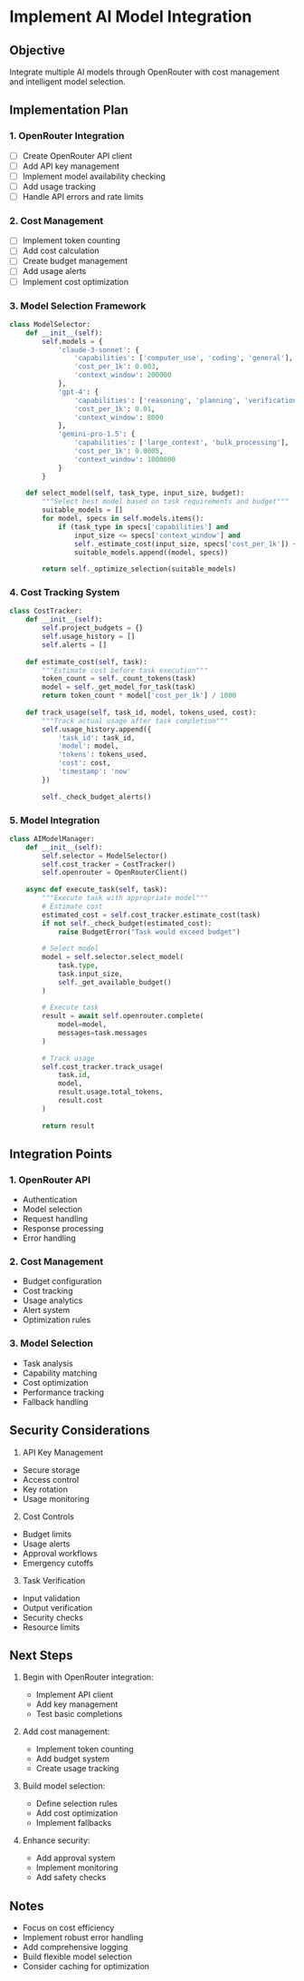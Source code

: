 # Implement AI Model Integration

## Objective
Integrate multiple AI models through OpenRouter with cost management and intelligent model selection.

## Implementation Plan

### 1. OpenRouter Integration
- [ ] Create OpenRouter API client
- [ ] Add API key management
- [ ] Implement model availability checking
- [ ] Add usage tracking
- [ ] Handle API errors and rate limits

### 2. Cost Management
- [ ] Implement token counting
- [ ] Add cost calculation
- [ ] Create budget management
- [ ] Add usage alerts
- [ ] Implement cost optimization

### 3. Model Selection Framework
```python
class ModelSelector:
    def __init__(self):
        self.models = {
            'claude-3-sonnet': {
                'capabilities': ['computer_use', 'coding', 'general'],
                'cost_per_1k': 0.003,
                'context_window': 200000
            },
            'gpt-4': {
                'capabilities': ['reasoning', 'planning', 'verification'],
                'cost_per_1k': 0.01,
                'context_window': 8000
            },
            'gemini-pro-1.5': {
                'capabilities': ['large_context', 'bulk_processing'],
                'cost_per_1k': 0.0005,
                'context_window': 1000000
            }
        }
        
    def select_model(self, task_type, input_size, budget):
        """Select best model based on task requirements and budget"""
        suitable_models = []
        for model, specs in self.models.items():
            if (task_type in specs['capabilities'] and
                input_size <= specs['context_window'] and
                self._estimate_cost(input_size, specs['cost_per_1k']) <= budget):
                suitable_models.append((model, specs))
        
        return self._optimize_selection(suitable_models)
```

### 4. Cost Tracking System
```python
class CostTracker:
    def __init__(self):
        self.project_budgets = {}
        self.usage_history = []
        self.alerts = []
    
    def estimate_cost(self, task):
        """Estimate cost before task execution"""
        token_count = self._count_tokens(task)
        model = self._get_model_for_task(task)
        return token_count * model['cost_per_1k'] / 1000
    
    def track_usage(self, task_id, model, tokens_used, cost):
        """Track actual usage after task completion"""
        self.usage_history.append({
            'task_id': task_id,
            'model': model,
            'tokens': tokens_used,
            'cost': cost,
            'timestamp': 'now'
        })
        
        self._check_budget_alerts()
```

### 5. Model Integration
```python
class AIModelManager:
    def __init__(self):
        self.selector = ModelSelector()
        self.cost_tracker = CostTracker()
        self.openrouter = OpenRouterClient()
    
    async def execute_task(self, task):
        """Execute task with appropriate model"""
        # Estimate cost
        estimated_cost = self.cost_tracker.estimate_cost(task)
        if not self._check_budget(estimated_cost):
            raise BudgetError("Task would exceed budget")
        
        # Select model
        model = self.selector.select_model(
            task.type,
            task.input_size,
            self._get_available_budget()
        )
        
        # Execute task
        result = await self.openrouter.complete(
            model=model,
            messages=task.messages
        )
        
        # Track usage
        self.cost_tracker.track_usage(
            task.id,
            model,
            result.usage.total_tokens,
            result.cost
        )
        
        return result
```

## Integration Points

### 1. OpenRouter API
- Authentication
- Model selection
- Request handling
- Response processing
- Error handling

### 2. Cost Management
- Budget configuration
- Cost tracking
- Usage analytics
- Alert system
- Optimization rules

### 3. Model Selection
- Task analysis
- Capability matching
- Cost optimization
- Performance tracking
- Fallback handling

## Security Considerations

1. API Key Management
- Secure storage
- Access control
- Key rotation
- Usage monitoring

2. Cost Controls
- Budget limits
- Usage alerts
- Approval workflows
- Emergency cutoffs

3. Task Verification
- Input validation
- Output verification
- Security checks
- Resource limits

## Next Steps

1. Begin with OpenRouter integration:
   - Implement API client
   - Add key management
   - Test basic completions

2. Add cost management:
   - Implement token counting
   - Add budget system
   - Create usage tracking

3. Build model selection:
   - Define selection rules
   - Add cost optimization
   - Implement fallbacks

4. Enhance security:
   - Add approval system
   - Implement monitoring
   - Add safety checks

## Notes
- Focus on cost efficiency
- Implement robust error handling
- Add comprehensive logging
- Build flexible model selection
- Consider caching for optimization
